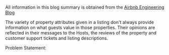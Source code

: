 All information in this blog summary is obtained from the [Airbnb Engineering Blog](https://medium.com/airbnb-engineering/prioritizing-home-attributes-based-on-guest-interest-3c49b827e51a)

The variety of property attributes given in a listing don't always provide information on what guests value in those properties. Their opinions are reflected in their messages to the Hosts, the reviews of the property and customer support tickets and listing descriptions. 

Problem Statement: 

